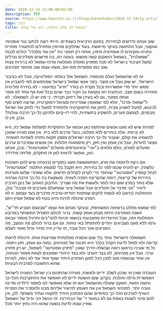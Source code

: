 ```yaml
---
date: 2020-12-24 12:00:00+02:00
description: ???
source: https://www.haaretz.co.il/blogs/karenhaber/2020-12-24/ty-article/0000017f-f8a1-d044-adff-fbf97f4a0000
tags: דעות
title: השמאל לא נעלם מהמפה, הוא אזל במלאי
---
```


שוב אנחנו נדרשים לבחירות. בפעם הרביעית בשנתיים. הייתי רוצה לכתוב טור אופטימי ועוקצני, אבל התחושה בעיקר מייאשת. בעוד שחלקים מהימין מתחילים להתעורר מהזיית נתניהו ומקימים לו אופוזיציה מימין, אותה רק תומכי כת "אין עוד מלבדו" יכולים לכנות "שמאלנית", בשמאל הוואקום קשה מנשוא. בעונה הזו, בה פרשנים ממליכים גנרלים (משל הציבור בישראל לא סבל מספיק מאלה) ומפלגות מרכז-שמאל לא ברורות צצות שוב כמו מסעדות פופ-אפ, מוצא עצמו שוב מחוסר מנהיגים.

זה לא שהשמאל נעלם מהמפה. השמאל אזל במלאי הפוליטיקה, אבל לא בציבור הישראלי. יש שוק אבל אין מוצר. בפני אנשי שמאל בישראל שמחפשים למי להצביע אין ממש יותר מדי אפשרויות ובכל מקרה הן בגדר "הרע" במיעוטו – לא בחירה פוליטית מזהירה בשום מצב. הכתובת הזו נמצאת על הקיר כבר שנים ובכל זאת אף אחד לא סופר אותה ממטר, גם לא בעידן של ריחוק חברתי. כי מה יש לו, לשמאלני, לא ל"שמאל-מרכז", אלא למי שמאמין שמדיניות סוציאל-דמוקרטית, שרוצה לשים סוף לכיבוש, לפעול לשוויון מבית, לחזק את הדמוקרטיה ולהתחיל לפעול כדי לחזק את ישראל מבפנים, לצמצם פערים, להשקיע בתשתיות, לחיי דו-קיום ולתיקון כל-כך הרבה עוולות? ובכן, אין לו.

למרות שיש לא מעט אנשים שיחתמו כאן ועכשיו על התפקדות למפלגת שמאל כזו, היא לא קיימת. אלה בוחרים ללא מפלגה, בעלי ערכים ללא בית. אין שום מנהיג שמוכן להשמיע את קולם, שעבור כל-כך הרבה ישראלים מסמן תקווה וחזרה לשפיות לאומית. מצער להודות, אבל אין אומץ ואין חזון, רק סיסמאות חלולות. אין אנשים שמדברים ערכים ופועלים לאורם, כולם מלאים ב"אני" ובאינטרסים ופועלים "אסטרטגית". ובכן, אנחנו כאן, ואפשר לראות לאן זה מתקדם, סליחה מידרדר.

אם ניקח לדוגמה את מרצ, המתאוששת מעט בסקרים (בהנחה שיש להם חשיבות כלשהי), יש להניח שכמו לפני כל בחירות, היא תקבל בלי למצמץ החלטה "אסטרטגית" לנהל קמפיין "אסטרטגי" שנתפר כדי לקרוץ לקהלים חדשים. אלא שאחרי שלוש מערכות בחירות של קריצות, דומה שהקריצה הפכה לעווית. מושקעת בה כל-כך הרבה אנרגיה שלא נותר במרצ שום כוח לומר ולעשות את מה שצריך. החיבוק האוהב של ניצן הורביץ ליאיר "אני מדבר על תהליכים אבל שמאל ציוני שמתעלם מערבים זה סבבה" גולן, וההחלטה (כרגע) לא לנסות להקים שותפות יהודית-ערבית מדברים בעד עצמם. זו לא המרצ שיכולה להיות והיא בטח לא שמאל אמיץ ויוזם.

למי שמצא מפלט ברשימה המשותפת, ובעיקר מנחם את עצמו "שבעצם הצביע חד"ש", השנה האחרונה היתה מבחן אומץ קשוח. ברור לכולם הסנדול המשותף במרובע המפלגות הזה, אבל ההיעדרות מהצבעות בנושאי זכויות להט"בים ותרגיל מנסור עבאס גרמו ללא מעט מצביעים יהודים להתפתל באי נוחות. גם אם ברור לכולם מה המצב, מה המניעים ואיך הכל עובד, זה עדיין היה מחיר גדול מאוד לשלם.

השמאלני הישראלי נותר בלי שום אופציה מפלגתית שמייצגת אותו. היכולת לראות קדימה ולא לפזול לדעת הקהל בלבד היא תכונה של מנהיגים, כמוה גם אומץ, חזון ויוזמה. כל מי שעיניו בראשו רואה שבשלה הדרך ושאין "פתרון אסטרטגי" לשמאל, יש רק פתרון ערכי. אבל אין מנהיגים, לא בצד הערבי ולא בצד היהודי שמוכנים לצאת מאזור הנוחות, אין אחד שבאמת מעז לסכן הכל למען הפתרון היחיד שאף אחד עוד לא ניסה, למרות שהוא התשובה למרבית הבעיות.

העובדה שאין מי שנכון לשלב ידיים ולעשות, מעידה שהתהום בין ישראל המצויה לישראל האפשרית גדלה והולכת. בקרוב שום הושטת ידיים לא תאפשר את ההתקרבות הכל-כך נחוצה הזאת. השקט שעולה מהשמאל הוא זה שלא מאפשר לנו למסור לילדינו מדינה טובה יותר. למנהיגי השמאל אין את האומץ להישיר אליהם מבט ולהסביר את הפניית העורף לערכים הכל-כך בסיסיים שהם המתכון היחיד לתקווה ועתיד משותף. לכן, אין להם סיכוי לשנות באמת גם לא במועד ד' של הבחירות. זה הכשל הכי גדול של השמאל שאיין עצמו לדעת בשעה שהוא היה נחוץ יותר מכל.